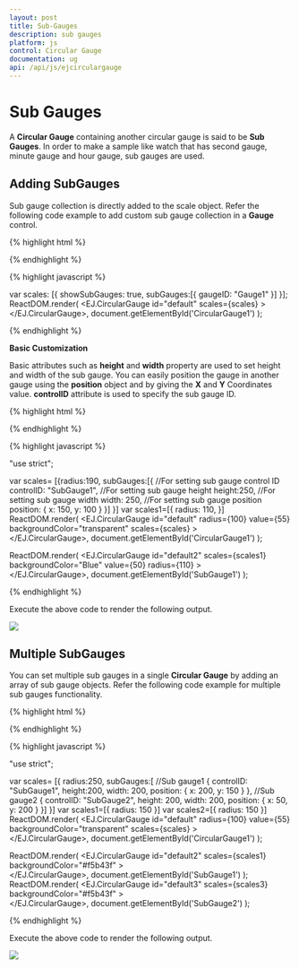 ```yaml
---
layout: post
title: Sub-Gauges
description: sub gauges
platform: js
control: Circular Gauge
documentation: ug
api: /api/js/ejcirculargauge
---
```


# Sub Gauges

A **Circular Gauge** containing another circular gauge is said to be **Sub Gauges**. In order to make a sample like watch that has second gauge, minute gauge and hour gauge, sub gauges are used.

## Adding SubGauges

Sub gauge collection is directly added to the scale object. Refer the following code example to add custom sub gauge collection in a **Gauge** control.

{% highlight html %}

<div id="CircularGauge1"></div>

{% endhighlight %}


{% highlight javascript %}


var scales: [{ showSubGauges: true,
		subGauges:[{
			gaugeID: "Gauge1"
		}]
    }];
ReactDOM.render(
    <EJ.CircularGauge id="default" scales={scales}
    >       
    </EJ.CircularGauge>,
		  document.getElementById('CircularGauge1')
);


{% endhighlight %}

**Basic Customization**

Basic attributes such as **height** and **width** property are used to set height and width of the sub gauge. You can easily position the gauge in another gauge using the **position** object and by giving the **X** and **Y** Coordinates value. **controlID** attribute is used to specify the sub gauge ID.



{% highlight html %}

<div id=" SubGauge1"></div>
<div id="CircularGauge1"> </div>

{% endhighlight %}

{% highlight javascript %}

"use strict";

var scales= [{radius:190,
       subGauges:[{
           //For setting sub gauge control ID
           controlID: "SubGauge1",
           //For setting sub gauge height
           height:250,
           //For setting sub gauge width
           width: 250,
           //For setting sub gauge position
           position: { x: 150, y: 100 }
       }]
   }]
var scales1=[{
	radius: 110,
}]
ReactDOM.render(
    <EJ.CircularGauge id="default" radius={100} value={55} backgroundColor="transparent" scales={scales}
    >       
    </EJ.CircularGauge>,
		  document.getElementById('CircularGauge1')
);

ReactDOM.render(
    <EJ.CircularGauge id="default2" scales={scales1} backgroundColor="Blue" value={50} radius={110}
    >       
    </EJ.CircularGauge>,
		  document.getElementById('SubGauge1')
);


{% endhighlight %}



Execute the above code to render the following output.

![](/js/CircularGauge/Sub-Gauges_images/Sub-Gauges_img1.png)

## Multiple SubGauges

You can set multiple sub gauges in a single **Circular Gauge** by adding an array of sub gauge objects. Refer the following code example for multiple sub gauges functionality.


{% highlight html %}

<div id="CircularGauge1"></div>
<div id=" SubGauge1"> </div>
<div id=" SubGauge2"> </div>

{% endhighlight %}


{% highlight javascript %}

"use strict";

var scales= [{
                radius:250,
                subGauges:[
                //Sub gauge1
                {
                    controlID: "SubGauge1",
                    height:200,
                    width: 200,
                    position: { x: 200, y: 150 }
                },
                //Sub gauge2
                {
                    controlID: "SubGauge2",
                    height: 200,
                    width: 200,
                    position: { x: 50, y: 200 }
                }]
            }]
var scales1=[{
                radius: 150
            }]
var scales2=[{
				radius: 150
}]
ReactDOM.render(
    <EJ.CircularGauge id="default" radius={100} value={55} backgroundColor="transparent" scales={scales}
    >       
    </EJ.CircularGauge>,
		  document.getElementById('CircularGauge1')
);

ReactDOM.render(
    <EJ.CircularGauge id="default2" scales={scales1} backgroundColor="#f5b43f"
    >       
    </EJ.CircularGauge>,
		  document.getElementById('SubGauge1')
);
ReactDOM.render(
    <EJ.CircularGauge id="default3" scales={scales3} backgroundColor="#f5b43f"
    >       
    </EJ.CircularGauge>,
		  document.getElementById('SubGauge2')
);


{% endhighlight %}



Execute the above code to render the following output.

![](/js/CircularGauge/Sub-Gauges_images/Sub-Gauges_img2.png)

